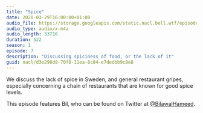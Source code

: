```yaml
---
title: "Spice"
date: 2020-03-29T16:00:00+01:00
audio_file: https://storage.googleapis.com/static.nacl.bell.wtf/episodes/7-spice.m4a
audio_type: audio/x-m4a
audio_length: 33716
duration: 522
season: 1
episode: 7
description: "Discussing spiciness of food, or the lack of it"
guid: nacl/d3e296d8-70f0-11ea-8c04-e7dedbb9c8e8
---
```


We discuss the lack of spice in Sweden, and general restaurant gripes,
especially concerning a chain of restaurants that are known for good spice
levels.

This episode features Bil, who can be found on Twitter at
[@BilawalHameed](https://twitter.com/bilawalhameed).
